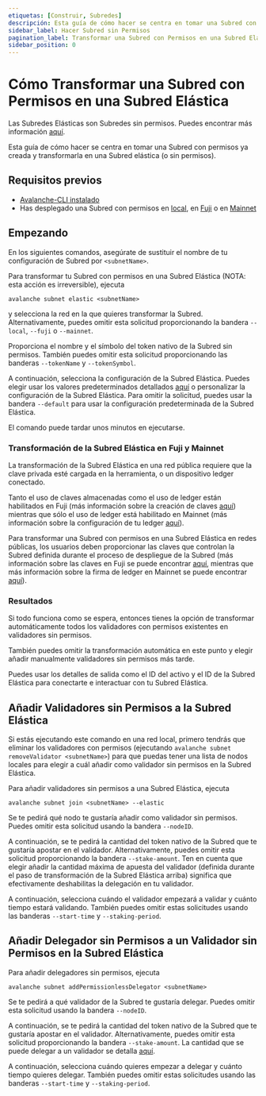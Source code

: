 ```yaml
---
etiquetas: [Construir, Subredes]
descripción: Esta guía de cómo hacer se centra en tomar una Subred con permisos ya creada y transformarla en una Subred elástica (o sin permisos).
sidebar_label: Hacer Subred sin Permisos
pagination_label: Transformar una Subred con Permisos en una Subred Elástica
sidebar_position: 0
---
```


# Cómo Transformar una Subred con Permisos en una Subred Elástica

Las Subredes Elásticas son Subredes sin permisos. Puedes encontrar más información [aquí](/build/subnet/elastic/elastic-parameters.md).

Esta guía de cómo hacer se centra en tomar una Subred con permisos ya creada y transformarla en una
Subred elástica (o sin permisos).

## Requisitos previos

- [Avalanche-CLI instalado](/tooling/cli-guides/install-avalanche-cli.md)
- Has desplegado una Subred con permisos en [local](/build/subnet/deploy/local-subnet.md), en
[Fuji](/build/subnet/deploy/fuji-testnet-subnet.md) o en [Mainnet](/build/subnet/deploy/mainnet-subnet.md)

## Empezando

En los siguientes comandos, asegúrate de sustituir el nombre de tu configuración de Subred por
`<subnetName>`.

Para transformar tu Subred con permisos en una Subred Elástica (NOTA: esta acción es irreversible), ejecuta

`avalanche subnet elastic <subnetName>`

y selecciona la red en la que quieres transformar la Subred. Alternativamente, puedes omitir esta
solicitud proporcionando la bandera `--local`, `--fuji` o `--mainnet`.

Proporciona el nombre y el símbolo del token nativo de la Subred sin permisos. También puedes omitir
esta solicitud proporcionando las banderas `--tokenName` y `--tokenSymbol`.

A continuación, selecciona la configuración de la Subred Elástica. Puedes elegir usar los valores predeterminados detallados
[aquí](/build/subnet/elastic/elastic-parameters.md#primary-network-parameters-on-mainnet)
o personalizar la configuración de la Subred Elástica. Para omitir la solicitud, puedes usar la bandera `--default` para usar
la configuración predeterminada de la Subred Elástica.

El comando puede tardar unos minutos en ejecutarse.

### Transformación de la Subred Elástica en Fuji y Mainnet

La transformación de la Subred Elástica en una red pública requiere que la clave privada esté cargada en la herramienta, o un
dispositivo ledger conectado.

Tanto el uso de claves almacenadas como el uso de ledger están habilitados en Fuji (más información sobre la creación de claves
[aquí](/build/subnet/deploy/fuji-testnet-subnet.md#private-key))
mientras que sólo el uso de ledger está habilitado en Mainnet (más información sobre la configuración de tu ledger
[aquí](/build/subnet/deploy/mainnet-subnet.md#setting-up-your-ledger)).

Para transformar una Subred con permisos en una Subred Elástica en redes públicas, los usuarios deben
proporcionar las claves que controlan la Subred definida durante el proceso de despliegue de la Subred (más información sobre las claves en Fuji se puede encontrar
[aquí](/build/subnet/deploy/fuji-testnet-subnet.md#deploy-the-subnet),
mientras que más información sobre la firma de ledger en Mainnet se puede encontrar
[aquí](/build/subnet/deploy/mainnet-subnet.md#deploy-the-subnet)).

### Resultados

Si todo funciona como se espera, entonces tienes la opción de transformar automáticamente todos los validadores con permisos existentes en validadores sin permisos.

También puedes omitir la transformación automática en este punto y elegir añadir manualmente validadores sin permisos más tarde.

Puedes usar los detalles de salida como el ID del activo y el ID de la Subred Elástica para conectarte e interactuar con tu Subred Elástica.

## Añadir Validadores sin Permisos a la Subred Elástica

Si estás ejecutando este comando en una red local, primero tendrás que eliminar los validadores con permisos (ejecutando `avalanche subnet removeValidator <subnetName>`) para que puedas tener una lista de nodos locales para elegir a cuál añadir como validador sin permisos en la Subred Elástica.

Para añadir validadores sin permisos a una Subred Elástica, ejecuta

`avalanche subnet join <subnetName> --elastic`

Se te pedirá qué nodo te gustaría añadir como validador sin permisos. Puedes omitir esta solicitud usando la bandera `--nodeID`.

A continuación, se te pedirá la cantidad del token nativo de la Subred que te gustaría apostar en el validador. Alternativamente, puedes omitir esta solicitud proporcionando la bandera `--stake-amount`. Ten en cuenta que elegir añadir la cantidad máxima de apuesta del validador (definida durante el paso de transformación de la Subred Elástica arriba) significa que efectivamente deshabilitas la delegación en tu validador.

A continuación, selecciona cuándo el validador empezará a validar y cuánto tiempo estará validando. También puedes omitir estas solicitudes usando las banderas `--start-time` y `--staking-period`.

## Añadir Delegador sin Permisos a un Validador sin Permisos en la Subred Elástica

Para añadir delegadores sin permisos, ejecuta

`avalanche subnet addPermissionlessDelegator <subnetName>`

Se te pedirá a qué validador de la Subred te gustaría delegar. Puedes omitir esta solicitud usando la bandera `--nodeID`.

A continuación, se te pedirá la cantidad del token nativo de la Subred que te gustaría apostar en el validador. Alternativamente, puedes omitir esta solicitud proporcionando la bandera `--stake-amount`. La cantidad que se puede delegar a un validador se detalla
[aquí](/build/subnet/elastic/elastic-parameters.md#delegators-weight-checks).

A continuación, selecciona cuándo quieres empezar a delegar y cuánto tiempo quieres delegar. También puedes omitir estas solicitudes usando las banderas `--start-time` y `--staking-period`.